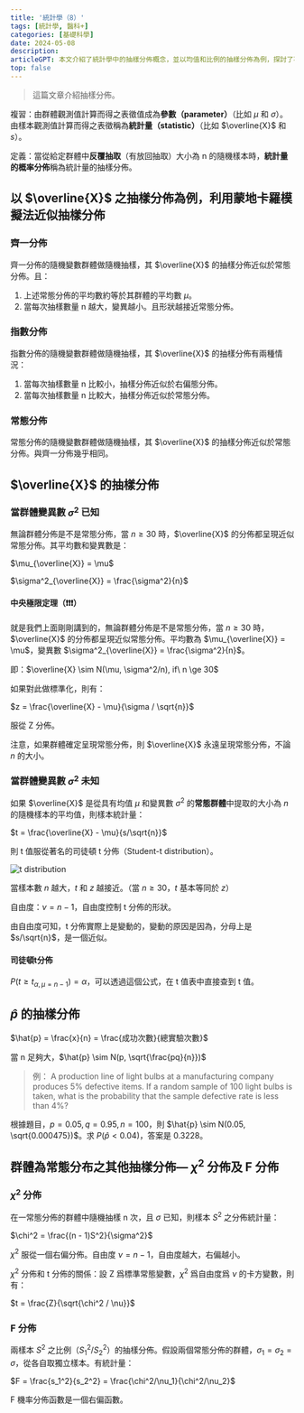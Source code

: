 ```yaml
---
title: '統計學（8）'
tags: [統計學, 醫科+]
categories: [基礎科學]
date: 2024-05-08
description: 
articleGPT: 本文介紹了統計學中的抽樣分佈概念，並以均值和比例的抽樣分佈為例，探討了不同群體分佈下統計量的概率分佈特徵，以及中央極限定理、t 分佈、卡方分佈和 F 分佈等重點概念。
top: false
---
```


> 這篇文章介紹抽樣分佈。

複習：由群體觀測值計算而得之表徵值成為**參數（parameter）**（比如 $\mu$ 和 $\sigma$）。由樣本觀測值計算而得之表徵稱為**統計量（statistic）**（比如 $\overline{X}$ 和 $s$）。

定義：當從給定群體中**反覆抽取**（有放回抽取）大小為 n 的隨機樣本時，**統計量的概率分佈**稱為統計量的抽樣分佈。

## 以 $\overline{X}$ 之抽樣分佈為例，利用蒙地卡羅模擬法近似抽樣分佈

### 齊一分佈
齊一分佈的隨機變數群體做隨機抽樣，其 $\overline{X}$ 的抽樣分佈近似於常態分佈。且：
1. 上述常態分佈的平均數約等於其群體的平均數 $\mu$。
2. 當每次抽樣數量 n 越大，變異越小。且形狀越接近常態分佈。

### 指數分佈
指數分佈的隨機變數群體做隨機抽樣，其 $\overline{X}$ 的抽樣分佈有兩種情況：

1. 當每次抽樣數量 n 比較小，抽樣分佈近似於右偏態分佈。
2. 當每次抽樣數量 n 比較大，抽樣分佈近似於常態分佈。

### 常態分佈
常態分佈的隨機變數群體做隨機抽樣，其 $\overline{X}$ 的抽樣分佈近似於常態分佈。與齊一分佈幾乎相同。

## $\overline{X}$ 的抽樣分佈
### 當群體變異數 $\sigma^2$ 已知
無論群體分佈是不是常態分佈，當 $n \ge 30$ 時，$\overline{X}$ 的分佈都呈現近似常態分佈。其平均數和變異數是：

$\mu_{\overline{X}} = \mu$

$\sigma^2_{\overline{X}} = \frac{\sigma^2}{n}$

#### 中央極限定理（❗️❗️❗️）

就是我們上面剛剛講到的，無論群體分佈是不是常態分佈，當 $n \ge 30$ 時，$\overline{X}$ 的分佈都呈現近似常態分佈。平均數為 $\mu_{\overline{X}} = \mu$，變異數 $\sigma^2_{\overline{X}} = \frac{\sigma^2}{n}$。

即：$\overline{X} \sim N(\mu, \sigma^2/n), if\ n \ge 30$

如果對此做標準化，則有：

$z = \frac{\overline{X} - \mu}{\sigma / \sqrt{n}}$

服從 Z 分佈。

注意，如果群體確定呈現常態分佈，則 $\overline{X}$ 永遠呈現常態分佈，不論 $n$ 的大小。

### 當群體變異數 $\sigma^2$ 未知
如果 $\overline{X}$ 是從具有均值 $\mu$ 和變異數 $\sigma^2$ 的**常態群體**中提取的大小為 $n$ 的隨機樣本的平均值，則樣本統計量：

$t = \frac{\overline{X} - \mu}{s/\sqrt{n}}$

則 t 值服從著名的司徒頓 t 分佈（Student-t distribution）。

![t distribution](https://pictures.axiomatrix.org/1715151327220/Snipaste_2024-05-08_16-17-25.png)

當樣本數 $n$ 越大，$t$ 和 $z$ 越接近。（當 $n \ge 30$，$t$ 基本等同於 $z$）

自由度：$\nu = n - 1$，自由度控制 t 分佈的形狀。

由自由度可知，t 分佈實際上是變動的，變動的原因是因為，分母上是 $s/\sqrt{n}$，是一個近似。

#### 司徒頓t分佈
$P(t \ge t_{\alpha, \mu = n - 1}) = \alpha$，可以透過這個公式，在 t 值表中直接查到 t 值。

## $\hat{p}$ 的抽樣分佈
$\hat{p} = \frac{x}{n} = \frac{成功次數}{總實驗次數}$

當 n 足夠大，$\hat{p} \sim N(p, \sqrt{\frac{pq}{n}})$

> 例： A production line of light bulbs at a manufacturing company produces 5% defective items. If a random sample of 100 light bulbs is taken, what is the probability that the sample defective rate is less than 4%?

根據題目，$p = 0.05, q = 0.95, n = 100$，則 $\hat{p} \sim N(0.05, \sqrt{0.000475})$。求 $P(\hat{p} < 0.04)$，答案是 0.3228。

## 群體為常態分布之其他抽樣分佈— $\chi^2$ 分佈及 F 分佈

### $\chi^2$ 分佈
在一常態分佈的群體中隨機抽樣 n 次，且 $\sigma$ 已知，則樣本 $S^2$ 之分佈統計量：

$\chi^2 = \frac{(n - 1)S^2}{\sigma^2}$

$\chi^2$ 服從一個右偏分佈。自由度 $\nu = n - 1$，自由度越大，右偏越小。

$\chi^2$ 分佈和 t 分佈的關係：設 Z 爲標準常態變數，$\chi^2$ 爲自由度爲 $\nu$ 的卡方變數，則有：

$t = \frac{Z}{\sqrt{\chi^2 / \nu}}$

### F 分佈
兩樣本 $S^2$ 之比例（$S_1^2/S_2^2$）的抽樣分佈。假設兩個常態分佈的群體，$\sigma_1 = \sigma_2 = \sigma$，從各自取獨立樣本。有統計量：

$F = \frac{s_1^2}{s_2^2} = \frac{\chi^2/\nu_1}{\chi^2/\nu_2}$

F 機率分佈函數是一個右偏函數。